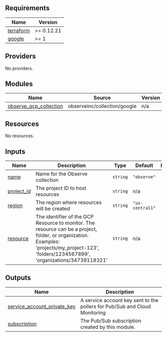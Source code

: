 <!-- BEGIN_TF_DOCS -->
## Requirements

| Name | Version |
|------|---------|
| <a name="requirement_terraform"></a> [terraform](#requirement\_terraform) | >= 0.12.21 |
| <a name="requirement_google"></a> [google](#requirement\_google) | >= 1 |

## Providers

No providers.

## Modules

| Name | Source | Version |
|------|--------|---------|
| <a name="module_observe_gcp_collection"></a> [observe\_gcp\_collection](#module\_observe\_gcp\_collection) | observeinc/collection/google | n/a |

## Resources

No resources.

## Inputs

| Name | Description | Type | Default | Required |
|------|-------------|------|---------|:--------:|
| <a name="input_name"></a> [name](#input\_name) | Name for the Observe collection | `string` | `"observe"` | no |
| <a name="input_project_id"></a> [project\_id](#input\_project\_id) | The project ID to host resources | `string` | n/a | yes |
| <a name="input_region"></a> [region](#input\_region) | The region where resources will be created | `string` | `"us-central1"` | no |
| <a name="input_resource"></a> [resource](#input\_resource) | The identifier of the GCP Resource to monitor. The resource can be a project, folder, or organization. Examples: 'projects/my\_project-123', 'folders/1234567899', 'organizations/34739118321' | `string` | n/a | yes |

## Outputs

| Name | Description |
|------|-------------|
| <a name="output_service_account_private_key"></a> [service\_account\_private\_key](#output\_service\_account\_private\_key) | A service account key sent to the pollers for Pub/Sub and Cloud Monitoring |
| <a name="output_subscription"></a> [subscription](#output\_subscription) | The Pub/Sub subscription created by this module. |
<!-- END_TF_DOCS -->